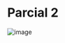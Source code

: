 # Parcial 2

![image](https://github.com/user-attachments/assets/c47c7c7f-71cd-4aab-9ded-3ca65c616b70)
